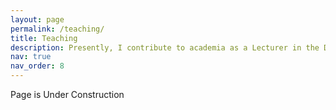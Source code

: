 ```yaml
---
layout: page
permalink: /teaching/
title: Teaching
description: Presently, I contribute to academia as a Lecturer in the Department of Computer Science and Engineering at United International University, fostering a new generation of tech enthusiasts.
nav: true
nav_order: 8
---
```


Page is Under Construction